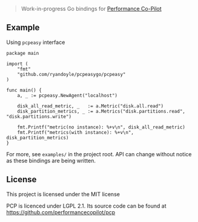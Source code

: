 > Work-in-progress Go bindings for [Performance Co-Pilot](http://pcp.io)

## Example
Using `pcpeasy` interface
```
package main

import (
	"fmt"
	"github.com/ryandoyle/pcpeasygo/pcpeasy"
)

func main() {
	a, _ := pcpeasy.NewAgent("localhost")

	disk_all_read_metric, _   := a.Metric("disk.all.read")
	disk_partition_metrics, _ := a.Metrics("disk.partitions.read", "disk.partitions.write")

	fmt.Printf("metric(no instance): %+v\n", disk_all_read_metric)
	fmt.Printf("metrics(with instance): %+v\n", disk_partition_metrics)
}
```


For more, see `examples/` in the project root. API can change without notice as 
these bindings are being written.

## License
This project is licensed under the MIT license

PCP is licenced under LGPL 2.1. Its source code can be found at https://github.com/performancecopilot/pcp
